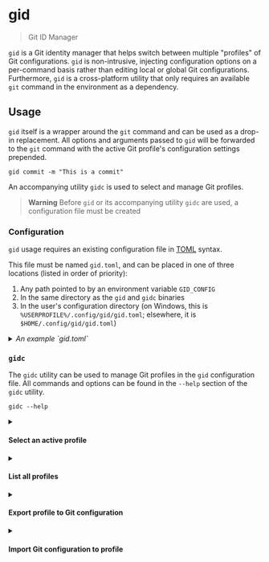 # gid

> Git ID Manager

`gid` is a Git identity manager that helps switch between multiple "profiles"
of Git configurations. `gid` is non-intrusive, injecting configuration options
on a per-command basis rather than editing local or global Git configurations.
Furthermore, `gid` is a cross-platform utility that only requires an available
`git` command in the environment as a dependency.

## Usage

`gid` itself is a wrapper around the `git` command and can be used as a drop-in
replacement. All options and arguments passed to `gid` will be forwarded to the
`git` command with the active Git profile's configuration settings prepended.

```console
gid commit -m "This is a commit"
```

An accompanying utility `gidc` is used to select and manage Git profiles.

> **Warning**
> Before `gid` or its accompanying utility `gidc` are used, a configuration
> file must be created

### Configuration

`gid` usage requires an existing configuration file in [TOML](https://toml.io)
syntax.

This file must be named `gid.toml`, and can be placed in one of three locations
(listed in order of priority):

1. Any path pointed to by an environment variable `GID_CONFIG`
2. In the same directory as the `gid` and `gidc` binaries
3. In the user's configuration directory (on Windows, this is
  `%USERPROFILE%/.config/gid/gid.toml`; elsewhere, it is
  `$HOME/.config/gid/gid.toml`)

<details>
<summary markdown="span"><i>An example `gid.toml`</i></summary>

```toml
active = "profile_name_1"  # The current active Git profile, can be set
                           # automatically with the `gidc set` command

# Not all TOML types are supported, only valid Git values are allowed:
# booleans, integers, colors (string color/attribute name, 0-255, or 24 bit
# RGB hex code as either a single value or in an array), and strings ("yes",
# "off", paths, etc...)
#
# Details found here: https://git-scm.com/docs/git-config

[profile_name_1]
user.name = "my_git_username"
user.email = "my_git_email@example.com"
user.signingkey = "my_git_signingkey"
commit.gpgsign = true
tag.gpgsign = true
pull.rebase = false
core.sshCommand = "ssh -i \"$HOME/.ssh/my_ssh_key\""

# Profiles can specify as few or many configuration options as desired
[whatever_other_name]
user.name = "my_git_username_2"
user.email = "i-only-want-to-change-these-settings@example.com"
core.sshCommand = "ssh -i \"$HOME/.ssh/id_rsa\""
```
</details>

### `gidc`

The `gidc` utility can be used to manage Git profiles in the `gid`
configuration file. All commands and options can be found in the `--help`
section of the `gidc` utility.

```console
gidc --help
```

<details>
<summary markdown="span"><h4>Select an active profile</h4></summary>

An active Git profile can be selected with the `set` command.

```console
gidc set <profile_name>
```
> **Warning**
> The provided profile name must be a valid name in the configuration file
</details>

<details>
<summary markdown="span"><h4>List all profiles</h4></summary>

All available profile names in the configuration file can be listed with the
`list` command. The currently active profile will be marked with a `*`.

```console
gidc list
```
</details>

<details>
<summary markdown="span"><h4>Export profile to Git configuration</h4></summary>

Any defined profile can be exported to either a repository-local or the global
Git configuration with the `export` command.

```console
gidc export [-g] [profile_name]
```

The `-g` flag indicates whether the profile should be exported to the global
Git configuration. If not set, `export` will work with the local Git
configuration by default.

A profile name can be provided to `export` to specify which profile should be
used. If not provided, the current active profile will be used by default.
</details>

<details>
<summary markdown="span"><h4>Import Git configuration to profile</h4></summary>

Local or global Git configurations can be imported to an existing or new
profile with the `import` command.

```console
gidc import [-g] [profile_name]
```

The `-g` flag indicates whether the global Git configuration should be
imported. If not set, `import` will work with the local Git configuration by
default.

A profile name can be provided to `import` to specify which profile should be
used. If not provided, the current active profile will be used by default. A
new profile name can be provided to create a new profile.
</details>
